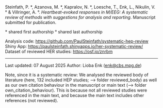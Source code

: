 Steinfath, P. &ast;, Azanova, M. &ast;, Kapralov, N. &ast;, Loesche, T., Enk, L., Nikulin, V. ° & Villringer, A. °. *Heartbeat-evoked responses in M/EEG: A systematic review of methods with suggestions for analysis and reporting*. Manuscript submitted for publication. 

&ast; shared first authorship
° shared last authorship

Analysis code: https://github.com/PaulSteinfath/systematic-hep-review
Shiny App: https://paulsteinfath.shinyapps.io/her-systematic-review/
Dataset of reviewed HER studies: https://osf.io/znrbm

---

Last updated: 07 August 2025
Author: Lioba Enk (enk@cbs.mpg.de)

Note, since it is a systematic review:
We analysed the reviewed body of literature (here, 132 included HEP studies; —> folder reviewed_body) as well as our own citation behaviour in the manuscript or main text (—> folder own_citation_behaviour). This is because not all reviewed studies were referenced in the main text, and because the main text includes other references (not reviewed).
